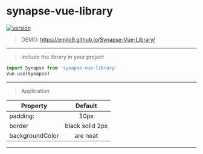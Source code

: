# synapse-vue-library
[![version](https://img.shields.io/badge/version-1.1.0-yellow.svg)](https://semver.org)
> DEMO: https://emilo9.github.io/Synapse-Vue-Library/
***
> Include the library in your project
```javascript
import Synapse from 'synapse-vue-library'
Vue.use(Synapse)
```
***
> Application

|Property       |Default            |
| ----------------|:---------------:|
| padding:        | 10px            |
| border          | black solid 2px |
| backgroundColor | are neat        |
***
